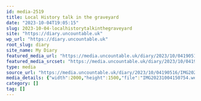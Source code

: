 ```yaml
---
id: media-2519
title: Local History talk in the graveyard
date: "2023-10-04T19:05:15"
slug: 2023-10-04-localhistorytalkinthegraveyard
site: "https://diary.uncountable.uk"
wp_url: "https://diary.uncountable.uk"
root_slug: diary
site_name: My Diary
featured_media_url: "https://media.uncountable.uk/diary/2023/10/04190516/IMG20231004150754.webp"
featured_media_srcset: "https://media.uncountable.uk/diary/2023/10/04190516/IMG20231004150754-300x225.webp 300w, https://media.uncountable.uk/diary/2023/10/04190516/IMG20231004150754-1024x768.webp 1024w, https://media.uncountable.uk/diary/2023/10/04190516/IMG20231004150754-150x150.webp 150w, https://media.uncountable.uk/diary/2023/10/04190516/IMG20231004150754-640x480.webp 640w, https://media.uncountable.uk/diary/2023/10/04190516/IMG20231004150754.webp 2000w"
type: media
source_url: "https://media.uncountable.uk/diary/2023/10/04190516/IMG20231004150754.webp"
media_details: {"width":2000,"height":1500,"file":"IMG20231004150754.webp","filesize":192426,"sizes":{"medium":{"file":"IMG20231004150754-300x225.webp","width":300,"height":225,"filesize":23334,"mime_type":"image/webp","source_url":"https://media.uncountable.uk/diary/2023/10/04190516/IMG20231004150754-300x225.webp"},"large":{"file":"IMG20231004150754-1024x768.webp","width":1024,"height":768,"filesize":224896,"mime_type":"image/webp","source_url":"https://media.uncountable.uk/diary/2023/10/04190516/IMG20231004150754-1024x768.webp"},"thumbnail":{"file":"IMG20231004150754-150x150.webp","width":150,"height":150,"filesize":8568,"mime_type":"image/webp","source_url":"https://media.uncountable.uk/diary/2023/10/04190516/IMG20231004150754-150x150.webp"},"mobwidth":{"file":"IMG20231004150754-640x480.webp","width":640,"height":480,"filesize":96164,"mime_type":"image/webp","source_url":"https://media.uncountable.uk/diary/2023/10/04190516/IMG20231004150754-640x480.webp"},"full":{"file":"IMG20231004150754.webp","width":2000,"height":1500,"mime_type":"image/webp","source_url":"https://media.uncountable.uk/diary/2023/10/04190516/IMG20231004150754.webp"}},"image_meta":{"aperture":"0","credit":"","camera":"","caption":"","created_timestamp":"0","copyright":"","focal_length":"0","iso":"0","shutter_speed":"0","title":"","orientation":"0","keywords":[]}}
category: []
tag: []
---
```


